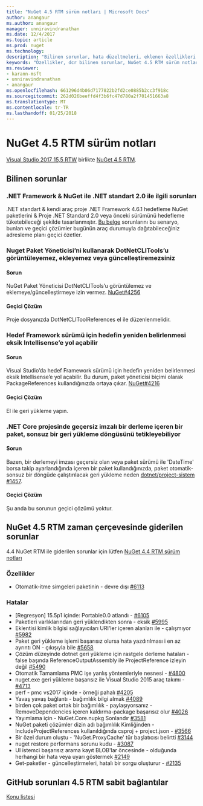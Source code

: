 ```yaml
---
title: "NuGet 4.5 RTM sürüm notları | Microsoft Docs"
author: anangaur
ms.author: anangaur
manager: unniravindranathan
ms.date: 12/4/2017
ms.topic: article
ms.prod: nuget
ms.technology: 
description: "Bilinen sorunlar, hata düzeltmeleri, eklenen özellikleri ve dcr dahil olmak üzere NuGet 4.5 RTM için sürüm notları."
keywords: "Özellikler, dcr bilinen sorunlar, NuGet 4.5 RTM sürüm notları, hata düzeltmeleri eklendi"
ms.reviewer:
- karann-msft
- unniravindranathan
- anangaur
ms.openlocfilehash: 661296d4b06d7177822b2fd2ce0885b2cc3f918c
ms.sourcegitcommit: 262d026beeffd4f3b6fc47d780a2f701451663a8
ms.translationtype: MT
ms.contentlocale: tr-TR
ms.lasthandoff: 01/25/2018
---
```

# <a name="nuget-45-rtm-release-notes"></a>NuGet 4.5 RTM sürüm notları

[Visual Studio 2017 15,5 RTW](https://www.visualstudio.com/news/releasenotes/vs2017-relnotes) birlikte [NuGet 4.5 RTM](https://dist.nuget.org/win-x86-commandline/v4.5.0/nuget.exe).

## <a name="known-issues"></a>Bilinen sorunlar

### <a name="issues-with-net-standard-20-with-net-framework--nuget"></a>.NET Framework & NuGet ile .NET standart 2.0 ile ilgili sorunları 

.NET standart & kendi araç proje .NET Framework 4.6.1 hedefleme NuGet paketlerini & Proje .NET Standard 2.0 veya önceki sürümünü hedefleme tüketebileceği şekilde tasarlanmıştır. [Bu belge](https://github.com/dotnet/standard/issues/481) sorunlarını bu senaryo, bunları ve geçici çözümler bugünün araç durumuyla dağıtabileceğiniz adresleme planı geçici özetler.

### <a name="you-will-be-unable-to-view-add-or-update-dotnetclitools-using-nuget-package-manager"></a>Nuget Paket Yöneticisi’ni kullanarak DotNetCLITools’u görüntüleyemez, ekleyemez veya güncelleştiremezsiniz

#### <a name="issue"></a>Sorun

NuGet Paket Yöneticisi DotNetCLITools’u görüntülemez ve eklemeye/güncelleştirmeye izin vermez. [NuGet#4256](https://github.com/NuGet/Home/issues/4256)

#### <a name="workaround"></a>Geçici Çözüm

Proje dosyanızda DotNetCLIToolReferences el ile düzenlenmelidir.

### <a name="retargeting-target-framework-version-may-lead-to-incomplete-intellisense"></a>Hedef Framework sürümü için hedefin yeniden belirlenmesi eksik Intellisense’e yol açabilir

#### <a name="issue"></a>Sorun

Visual Studio’da hedef Framework sürümü için hedefin yeniden belirlenmesi eksik Intellisense’e yol açabilir. Bu durum, paket yöneticisi biçimi olarak PackageReferences kullandığınızda ortaya çıkar. [NuGet#4216](https://github.com/NuGet/Home/issues/4216)

#### <a name="workaround"></a>Geçici Çözüm

El ile geri yükleme yapın.

### <a name="a-package-in-a-net-core-project-that-contains-an-assembly-with-an-invalid-signature-can-trigger-an-infinite-restore-loop"></a>.NET Core projesinde geçersiz imzalı bir derleme içeren bir paket, sonsuz bir geri yükleme döngüsünü tetikleyebiliyor

#### <a name="issue"></a>Sorun

Bazen, bir derlemeyi imzası geçersiz olan veya paket sürümü ile 'DateTime' borsa takip ayarlandığında içeren bir paket kullandığınızda, paket otomatik-sonsuz bir döngüde çalıştırılacak geri yükleme neden [dotnet/project-sistem #1457](https://github.com/dotnet/project-system/issues/1457).

#### <a name="workaround"></a>Geçici Çözüm

Şu anda bu sorunun geçici çözümü yoktur.

## <a name="issues-fixed-in-nuget-45-rtm-timeframe"></a>NuGet 4.5 RTM zaman çerçevesinde giderilen sorunlar

4.4 NuGet RTM ile giderilen sorunlar için lütfen [NuGet 4.4 RTM sürüm notları](../release-notes/nuget-4.4-RTM.md) 

### <a name="features"></a>Özellikler

- Otomatik-itme simgeleri paketinin - devre dışı [#6113](https://github.com/NuGet/Home/issues/6113)

### <a name="bugs"></a>Hatalar

- [Regresyon] 15.5p1 içinde: Portable0.0 atlandı - [#6105](https://github.com/NuGet/Home/issues/6105)
- Paketleri varlıklarından geri yüklendikten sonra - eksik [#5995](https://github.com/NuGet/Home/issues/5995)
- Eklentisi kimlik bilgisi sağlayıcıları URI'ler içeren alanları ile - çalışmıyor [#5982](https://github.com/NuGet/Home/issues/5982)
- Paket geri yükleme işlemi başarısız olursa hata yazdırılması i en az ayrıntı ON - çıkışıyla bile [#5658](https://github.com/NuGet/Home/issues/5658)
- Çözüm düzeyinde dotnet geri yükleme için rastgele derleme hataları - false başında ReferenceOutputAssembly ile ProjectReference izleyin değil [#5490](https://github.com/NuGet/Home/issues/5490)
- Otomatik Tamamlama PMC işe yanlış yöntemleriyle nesnesi - [#4800](https://github.com/NuGet/Home/issues/4800)
- nuget.exe geri yükleme başarısız ile Visual Studio 2015 araç takımı - [#4713](https://github.com/NuGet/Home/issues/4713)
- perf - pmc vs2017 içinde - örneği pahalı [#4205](https://github.com/NuGet/Home/issues/4205)
- Yavaş yavaş bağlantı - bağımlılık bilgi almak [#4089](https://github.com/NuGet/Home/issues/4089)
- birden çok paket ortak bir bağımlılık - paylaşıyorsanız - RemoveDependencies içeren kaldırma-package başarısız olur [#4026](https://github.com/NuGet/Home/issues/4026)
- Yayımlama için - NuGet.Core.nupkg Sonlandır [#3581](https://github.com/NuGet/Home/issues/3581)
- NuGet paketi çözümler dizin adı bağımlılık Kimliğinden - IncludeProjectReferences kullanıldığında csproj + project.json - [#3566](https://github.com/NuGet/Home/issues/3566)
- Bir özel durum oluştu - 'NuGet.ProxyCache' tür başlatıcısı belirtti [#3144](https://github.com/NuGet/Home/issues/3144)
- nuget restore performans sorunu kudu - [#3087](https://github.com/NuGet/Home/issues/3087)
- UI istemci başarısız arama kayıt BLOB'lar öncesinde - olduğunda herhangi bir hata veya uyarı göstermek [#2149](https://github.com/NuGet/Home/issues/2149)
- Get-paketler - güncelleştirmeleri, hatalı bir sorgu oluşturur - [#2135](https://github.com/NuGet/Home/issues/2135)

## <a name="links-to-github-issues-fixed-in-45-rtm"></a>GitHub sorunları 4.5 RTM sabit bağlantılar

[Konu listesi](https://github.com/NuGet/Home/issues?q=is%3Aissue+milestone%3A4.5+is%3Aclosed)
